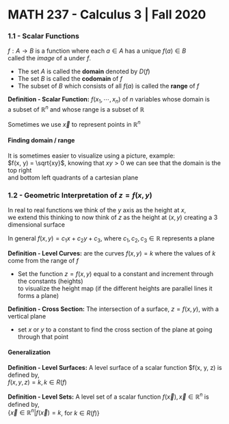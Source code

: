 # MATH 237 - Calculus 3 | Fall 2020 

### 1.1 - Scalar Functions
$f : A \rightarrow B$ is a function where each $a \in A$ has a unique $f(a) \in B$              
called the *image* of a under $f$.
- The set $A$ is called the **domain** denoted by $D(f)$
- The set $B$ is called the **codomain** of $f$
- The subset of $B$ which consists of all $f(a)$ is called the **range** of $f$

**Definition - Scalar Function:** $f(x_1, \cdots, x_n)$ of $n$ variables whose domain is                
a subset of $\mathbb{R}^n$ and whose range is a subset of $\mathbb{R}$

Sometimes we use $\vec{x}$ to represent points in $\mathbb{R}^n$

#### Finding domain / range
It is sometimes easier to visualize using a picture, example:           
$f(x, y) = \sqrt{xy}$, knowing that $xy>0$ we can see that the domain is the top right          
and bottom left quadrants of a cartesian plane


### 1.2 - Geometric Interpretation of $z = f(x,y)$
In real to real functions we think of the $y$ axis as the height at $x$,        
we extend this thinking to now think of $z$ as the height at $(x, y)$ creating a 3 dimensional surface

In general $f(x, y) = c_1 x + c_2 y + c_3$, where $c_1, c_2, c_3 \in \mathbb{R}$ represents a plane

**Definition - Level Curves:** are the curves $f(x, y) = k$ where the values of $k$ come from the range of $f$
- Set the function $z = f(x, y)$ equal to a constant and increment through the constants (heights)      
to visualize the height map (if the different heights are parallel lines it forms a plane) 

**Definition - Cross Section:** The intersection of a surface, $z = f(x, y)$, with a vertical plane
- set $x$ or $y$ to a constant to find the cross section of the plane at going through that point

#### Generalization

**Definition - Level Surfaces:** A level surface of a scalar function $f(x, y, z) is defined by,             
$f(x, y, z) = k, k \in R(f)$

**Definition - Level Sets:** A level set of a scalar function $f(\vec{x}), \vec{x} \in \mathbb{R}^n$ is defined by,             
$\{ \vec{x} \in \mathbb{R}^n | f(\vec{x}) = k$, for $k \in R(f)\}$
